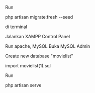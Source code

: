 Run

php artisan migrate:fresh --seed

di terminal

Jalankan XAMPP Control Panel

Run apache, MySQL
Buka MySQL Admin

Create new database "movielist"

import movielist(1).sql

Run

php artisan serve